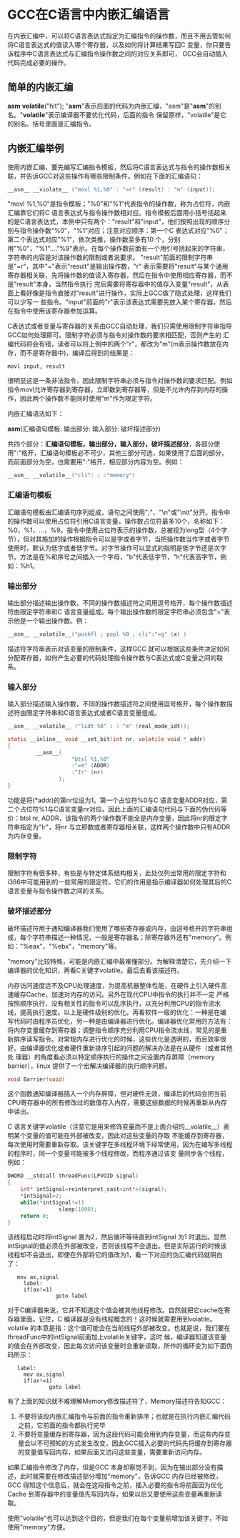 # GCC在C语言中内嵌汇编语言

在内嵌汇编中，可以将C语言表达式指定为汇编指令的操作数，而且不用去管如何将C语言表达式的值读入哪个寄存器，以及如何将计算结果写回C 变量，你只要告诉程序中C语言表达式与汇编指令操作数之间的对应关系即可， GCC会自动插入代码完成必要的操作。

## 简单的内嵌汇编

__asm__ __volatile__("hlt"); "__asm__"表示后面的代码为内嵌汇编，"asm"是"__asm__"的别名。"__volatile__"表示编译器不要优化代码，后面的指令 保留原样，"volatile"是它的别名。括号里面是汇编指令。

## 内嵌汇编举例
   
使用内嵌汇编，要先编写汇编指令模板，然后将C语言表达式与指令的操作数相关联，并告诉GCC对这些操作有哪些限制条件。例如在下面的汇编语句：

```C
__asm__ __violate__ ("movl %1,%0" : "=r" (result) : "m" (input));
```

"movl %1,%0"是指令模板；"%0"和"%1"代表指令的操作数，称为占位符，内嵌汇编靠它们将C 语言表达式与指令操作数相对应。指令模板后面用小括号括起来的是C语言表达式，本例中只有两个："result"和"input"，他们按照出现的顺序分 别与指令操作数"%0"，"%1"对应；注意对应顺序：第一个C 表达式对应"%0"；第二个表达式对应"%1"，依次类推，操作数至多有10 个，分别用"%0"，"%1"...."%9"表示。在每个操作数前面有一个用引号括起来的字符串，字符串的内容是对该操作数的限制或者说要求。 "result"前面的限制字符串是"=r"，其中"="表示"result"是输出操作数，"r" 表示需要将"result"与某个通用寄存器相关联，先将操作数的值读入寄存器，然后在指令中使用相应寄存器，而不是"result"本身，当然指令执行 完后需要将寄存器中的值存入变量"result"，从表面上看好像是指令直接对"result"进行操作，实际上GCC做了隐式处理，这样我们可以少写一 些指令。"input"前面的"r"表示该表达式需要先放入某个寄存器，然后在指令中使用该寄存器参加运算。
   
C表达式或者变量与寄存器的关系由GCC自动处理，我们只需使用限制字符串指导GCC如何处理即可。限制字符必须与指令对操作数的要求相匹配，否则产生的 汇编代码将会有错，读者可以将上例中的两个"r"，都改为"m"(m表示操作数放在内存，而不是寄存器中)，编译后得到的结果是：

```Assembly
movl input, result
```

很明显这是一条非法指令，因此限制字符串必须与指令对操作数的要求匹配。例如指令movl允许寄存器到寄存器，立即数到寄存器等，但是不允许内存到内存的操作，因此两个操作数不能同时使用"m"作为限定字符。

内嵌汇编语法如下：

__asm__(汇编语句模板: 输出部分: 输入部分: 破坏描述部分)

共四个部分：**汇编语句模板，输出部分，输入部分，破坏描述部分**，各部分使用":"格开，汇编语句模板必不可少，其他三部分可选，如果使用了后面的部分，而前面部分为空，也需要用":"格开，相应部分内容为空。例如：

```C
__asm__ __volatile__("cli": : :"memory")
```

### 汇编语句模板

汇编语句模板由汇编语句序列组成，语句之间使用";"、"\n"或"\n\t"分开。指令中的操作数可以使用占位符引用C语言变量，操作数占位符最多10个，名称如下：%0，%1，...，%9。指令中使用占位符表示的操作数，总被视为long型（4个字节），但对其施加的操作根据指令可以是字或者字节，当把操作数当作字或者字节使用时，默认为低字或者低字节。对字节操作可以显式的指明是低字节还是次字节。方法是在%和序号之间插入一个字母，"b"代表低字节，"h"代表高字节，例如：%h1。

### 输出部分

输出部分描述输出操作数，不同的操作数描述符之间用逗号格开，每个操作数描述符由限定字符串和C 语言变量组成。每个输出操作数的限定字符串必须包含"="表示他是一个输出操作数。例：

```C
__asm__ __volatile__("pushfl ; popl %0 ; cli":"=g" (x) )
```

描述符字符串表示对该变量的限制条件，这样GCC 就可以根据这些条件决定如何分配寄存器，如何产生必要的代码处理指令操作数与C表达式或C变量之间的联系。

### 输入部分
输入部分描述输入操作数，不同的操作数描述符之间使用逗号格开，每个操作数描述符由限定字符串和C语言表达式或者C语言变量组成。

```C
__asm__ __volatile__ ("lidt %0" : : "m" (real_mode_idt));
```

```C
static __inline__ void __set_bit(int nr, volatile void * addr)
{
         __asm__(
                    "btsl %1,%0"
                    :"=m" (ADDR)
                    :"Ir" (nr)
                );
}
```

功能是将(*addr)的第nr位设为1。第一个占位符%0与C 语言变量ADDR对应，第二个占位符%1与C语言变量nr对应。因此上面的汇编语句代码与下面的伪代码等价：btsl nr, ADDR，该指令的两个操作数不能全是内存变量，因此将nr的限定字符串指定为"Ir"，将nr 与立即数或者寄存器相关联，这样两个操作数中只有ADDR为内存变量。

### 限制字符

限制字符有很多种，有些是与特定体系结构相关，此处仅列出常用的限定字符和i386中可能用到的一些常用的限定符。它们的作用是指示编译器如何处理其后的C语言变量与指令操作数之间的关系。

### 破坏描述部分
   
破坏描述符用于通知编译器我们使用了哪些寄存器或内存，由逗号格开的字符串组成，每个字符串描述一种情况，一般是寄存器名；除寄存器外还有"memory"。例如："%eax"，"%ebx"，"memory"等。

"memory"比较特殊，可能是内嵌汇编中最难懂部分。为解释清楚它，先介绍一下编译器的优化知识，再看C关键字volatile。最后去看该描述符。

内存访问速度远不及CPU处理速度，为提高机器整体性能，在硬件上引入硬件高速缓存Cache，加速对内存的访问。另外在现代CPU中指令的执行并不一定 严格按照顺序执行，没有相关性的指令可以乱序执行，以充分利用CPU的指令流水线，提高执行速度。以上是硬件级别的优化。再看软件一级的优化：一种是在编 写代码时由程序员优化，另一种是由编译器进行优化。编译器优化常用的方法有：将内存变量缓存到寄存器；调整指令顺序充分利用CPU指令流水线，常见的是重 新排序读写指令。对常规内存进行优化的时候，这些优化是透明的，而且效率很好。由编译器优化或者硬件重新排序引起的问题的解决办法是在从硬件（或者其他处 理器）的角度看必须以特定顺序执行的操作之间设置内存屏障（memory barrier），linux 提供了一个宏解决编译器的执行顺序问题。

```C
void Barrier(void)
```

这个函数通知编译器插入一个内存屏障，但对硬件无效，编译后的代码会把当前CPU寄存器中的所有修改过的数值存入内存，需要这些数据的时候再重新从内存中读出。

C 语言关键字volatile（注意它是用来修饰变量而不是上面介绍的__volatile__）表明某个变量的值可能在外部被改变，因此对这些变量的存取 不能缓存到寄存器，每次使用时需要重新存取。该关键字在多线程环境下经常使用，因为在编写多线程的程序时，同一个变量可能被多个线程修改，而程序通过该变 量同步各个线程，例如：

```C
DWORD __stdcall threadFunc(LPVOID signal)
{
    int* intSignal=reinterpret_cast<int*>(signal);
    *intSignal=2;
    while(*intSignal!=1)
                sleep(1000);
    return 0;
}
```

该线程启动时将intSignal 置为2，然后循环等待直到intSignal 为1 时退出。显然intSignal的值必须在外部被改变，否则该线程不会退出。但是实际运行的时候该线程却不会退出，即使在外部将它的值改为1，看一下对应的伪汇编代码就明白了：

```Assembly
   mov ax,signal
     label:
     if(ax!=1)
               goto label
```

对于C编译器来说，它并不知道这个值会被其他线程修改。自然就把它cache在寄存器里面。记住，C 编译器是没有线程概念的！这时候就需要用到volatile。volatile 的本意是指：这个值可能会在当前线程外部被改变。也就是说，我们要在threadFunc中的intSignal前面加上volatile关键字，这时 候，编译器知道该变量的值会在外部改变，因此每次访问该变量时会重新读取，所作的循环变为如下面伪码所示：

```Assembly
   label:
     mov ax,signal
     if(ax!=1)
             goto label
```

有了上面的知识就不难理解Memory修改描述符了，Memory描述符告知GCC：
1. 不要将该段内嵌汇编指令与前面的指令重新排序；也就是在执行内嵌汇编代码之前，它前面的指令都执行完毕
2. 不要将变量缓存到寄存器，因为这段代码可能会用到内存变量，而这些内存变量会以不可预知的方式发生改变，因此GCC插入必要的代码先将缓存到寄存器的变量值写回内存，如果后面又访问这些变量，需要重新访问内存。

如果汇编指令修改了内存，但是GCC 本身却察觉不到，因为在输出部分没有描述，此时就需要在修改描述部分增加"memory"，告诉GCC 内存已经被修改，GCC 得知这个信息后，就会在这段指令之前，插入必要的指令将前面因为优化Cache 到寄存器中的变量值先写回内存，如果以后又要使用这些变量再重新读取。

使用"volatile"也可以达到这个目的，但是我们在每个变量前增加该关键字，不如使用"memory"方便。